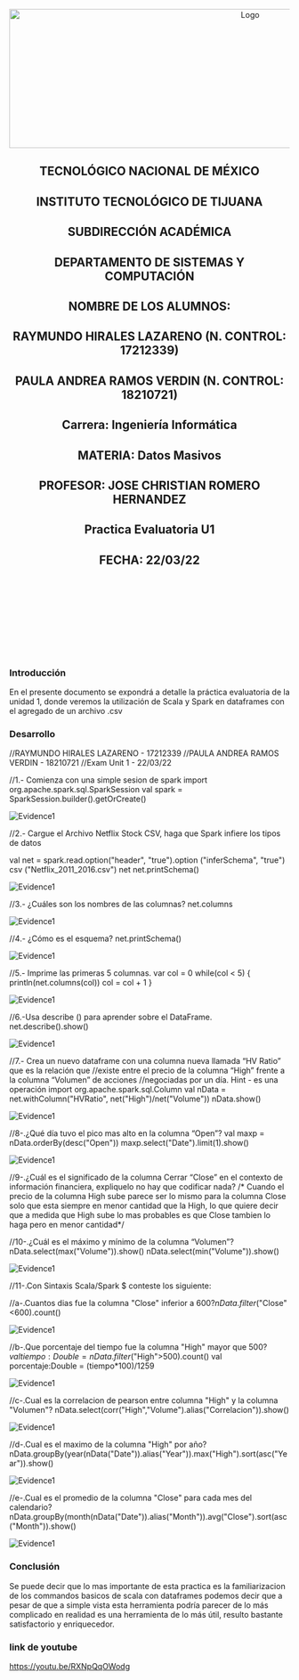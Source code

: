 
<p align="center">
    <img alt="Logo" src="https://www.tijuana.tecnm.mx/wp-content/uploads/2021/08/liston-de-logos-oficiales-educacion-tecnm-FEB-2021.jpg" width=850 height=250>
</p>

<H2><p align="Center">TECNOLÓGICO NACIONAL DE MÉXICO</p></H2>

<H2><p align="Center">INSTITUTO TECNOLÓGICO DE TIJUANA</p></H2>

<H2><p align="Center">SUBDIRECCIÓN ACADÉMICA</p></H2>

<H2><p align="Center">DEPARTAMENTO DE SISTEMAS Y COMPUTACIÓN</p></H2>

<H2><p align="Center">NOMBRE DE LOS ALUMNOS: </p></H2>

<H2><p align="Center">RAYMUNDO HIRALES LAZARENO (N. CONTROL: 17212339)</p></H2>

<H2><p align="Center">PAULA ANDREA RAMOS VERDIN (N. CONTROL: 18210721)</p></H2>

<H2><p align="Center">Carrera: Ingeniería Informática</p></H2>

<H2><p align="Center">MATERIA: Datos Masivos</p></H2>

<H2><p align="Center">PROFESOR: JOSE CHRISTIAN ROMERO HERNANDEZ</p></H2>

<H2><p align="Center">Practica Evaluatoria U1</p></H2>

<H2><p align="Center">FECHA: 22/03/22</p></H2>

<br>
<br>
<br>
<br>
<br>
<br>
<br>
<br>

### Introducción
En el presente documento se expondrá a detalle la práctica evaluatoria de la unidad 1, donde veremos la utilización de Scala y Spark en dataframes con el agregado de un archivo .csv

### Desarrollo
//RAYMUNDO HIRALES LAZARENO - 17212339
//PAULA ANDREA RAMOS VERDIN - 18210721
//Exam Unit 1 - 22/03/22

//1.- Comienza con una simple sesion de spark
import org.apache.spark.sql.SparkSession
val spark = SparkSession.builder().getOrCreate()

<img alt="Evidence1" src="./../Unidad 1/Evaluation/IMG/1.PNG">

//2.- Cargue el Archivo Netflix Stock CSV, haga que Spark infiere los tipos de datos

val net = spark.read.option("header", "true").option ("inferSchema", "true") csv ("Netflix_2011_2016.csv")
net
net.printSchema()

<img alt="Evidence1" src="./../Examen U1/Imagenes/3.JPG">

//3.- ¿Cuáles son los nombres de las columnas?
net.columns

<img alt="Evidence1" src="./../Examen U1/Imagenes/3.JPG">

//4.- ¿Cómo es el esquema?
net.printSchema()

<img alt="Evidence1" src="./../Examen U1/Imagenes/3.JPG">

//5.- Imprime las primeras 5 columnas.
var col = 0
while(col < 5)
{
    println(net.columns(col))
    col = col + 1
}

<img alt="Evidence1" src="./../Examen U1/Imagenes/3.JPG">

//6.-Usa describe () para aprender sobre el DataFrame.
net.describe().show()

<img alt="Evidence1" src="./../Examen U1/Imagenes/3.JPG">

//7.- Crea un nuevo dataframe con una columna nueva llamada “HV Ratio” que es la relación que
//existe entre el precio de la columna “High” frente a la columna “Volumen” de acciones
//negociadas por un día. Hint - es una operación
import org.apache.spark.sql.Column
val nData = net.withColumn("HVRatio", net("High")/net("Volume"))
nData.show() 

<img alt="Evidence1" src="./../Examen U1/Imagenes/3.JPG">

//8-.¿Qué día tuvo el pico mas alto en la columna “Open”?
val maxp = nData.orderBy(desc("Open"))
maxp.select("Date").limit(1).show()

<img alt="Evidence1" src="./../Examen U1/Imagenes/3.JPG">

//9-.¿Cuál es el significado de la columna Cerrar “Close” en el contexto de información financiera, expliquelo no hay que codificar nada?
/*
Cuando el precio de la columna High sube parece ser lo mismo para la columna Close solo que esta 
siempre en menor cantidad que la High, lo que quiere decir que a medida que High
sube lo mas probables es que Close tambien lo haga pero en menor cantidad*/

//10-.¿Cuál es el máximo y mínimo de la columna “Volumen”?
nData.select(max("Volume")).show()
nData.select(min("Volume")).show()

<img alt="Evidence1" src="./../Examen U1/Imagenes/3.JPG">

//11-.Con Sintaxis Scala/Spark $ conteste los siguiente:

//a-.Cuantos dias fue la columna "Close" inferior a $600?
nData.filter($"Close"<600).count()

<img alt="Evidence1" src="./../Examen U1/Imagenes/3.JPG">

//b-.Que porcentaje del tiempo fue la columna "High" mayor que $500?
val tiempo:Double = nData.filter($"High">500).count()
val porcentaje:Double = (tiempo*100)/1259

<img alt="Evidence1" src="./../Examen U1/Imagenes/3.JPG">

//c-.Cual es la correlacion de pearson entre columna "High" y la columna "Volumen"?
nData.select(corr("High","Volume").alias("Correlacion")).show()

<img alt="Evidence1" src="./../Examen U1/Imagenes/3.JPG">

//d-.Cual es el maximo de la columna "High" por año?
nData.groupBy(year(nData("Date")).alias("Year")).max("High").sort(asc("Year")).show()

<img alt="Evidence1" src="./../Examen U1/Imagenes/3.JPG">

//e-.Cual es el promedio de la columna "Close" para cada mes del calendario?
nData.groupBy(month(nData("Date")).alias("Month")).avg("Close").sort(asc("Month")).show()

<img alt="Evidence1" src="./../Examen U1/Imagenes/3.JPG">

### Conclusión
Se puede decir que lo mas importante de esta practica es la familiarizacion de los commandos basicos de scala con dataframes podemos decir que a pesar de que a simple vista esta herramienta podría parecer de lo más complicado en realidad es una herramienta de lo más útil, resulto bastante satisfactorio y enriquecedor.

### link de youtube
https://youtu.be/RXNpQqOWodg